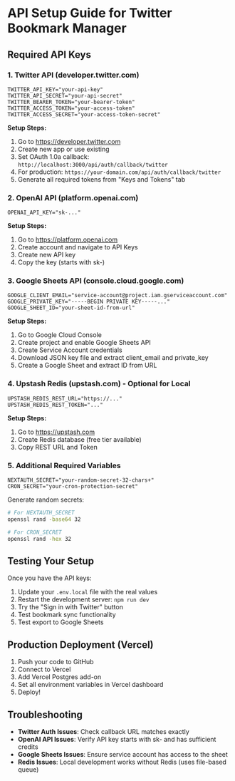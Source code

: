 # API Setup Guide for Twitter Bookmark Manager

## Required API Keys

### 1. Twitter API (developer.twitter.com)
```env
TWITTER_API_KEY="your-api-key"
TWITTER_API_SECRET="your-api-secret"
TWITTER_BEARER_TOKEN="your-bearer-token"
TWITTER_ACCESS_TOKEN="your-access-token"
TWITTER_ACCESS_SECRET="your-access-token-secret"
```

**Setup Steps:**
1. Go to https://developer.twitter.com
2. Create new app or use existing
3. Set OAuth 1.0a callback: `http://localhost:3000/api/auth/callback/twitter`
4. For production: `https://your-domain.com/api/auth/callback/twitter`
5. Generate all required tokens from "Keys and Tokens" tab

### 2. OpenAI API (platform.openai.com)
```env
OPENAI_API_KEY="sk-..."
```

**Setup Steps:**
1. Go to https://platform.openai.com
2. Create account and navigate to API Keys
3. Create new API key
4. Copy the key (starts with sk-)

### 3. Google Sheets API (console.cloud.google.com)
```env
GOOGLE_CLIENT_EMAIL="service-account@project.iam.gserviceaccount.com"
GOOGLE_PRIVATE_KEY="-----BEGIN PRIVATE KEY-----..."
GOOGLE_SHEET_ID="your-sheet-id-from-url"
```

**Setup Steps:**
1. Go to Google Cloud Console
2. Create project and enable Google Sheets API
3. Create Service Account credentials
4. Download JSON key file and extract client_email and private_key
5. Create a Google Sheet and extract ID from URL

### 4. Upstash Redis (upstash.com) - Optional for Local
```env
UPSTASH_REDIS_REST_URL="https://..."
UPSTASH_REDIS_REST_TOKEN="..."
```

**Setup Steps:**
1. Go to https://upstash.com
2. Create Redis database (free tier available)
3. Copy REST URL and Token

### 5. Additional Required Variables
```env
NEXTAUTH_SECRET="your-random-secret-32-chars+"
CRON_SECRET="your-cron-protection-secret"
```

Generate random secrets:
```bash
# For NEXTAUTH_SECRET
openssl rand -base64 32

# For CRON_SECRET  
openssl rand -hex 32
```

## Testing Your Setup

Once you have the API keys:

1. Update your `.env.local` file with the real values
2. Restart the development server: `npm run dev`
3. Try the "Sign in with Twitter" button
4. Test bookmark sync functionality
5. Test export to Google Sheets

## Production Deployment (Vercel)

1. Push your code to GitHub
2. Connect to Vercel
3. Add Vercel Postgres add-on
4. Set all environment variables in Vercel dashboard
5. Deploy!

## Troubleshooting

- **Twitter Auth Issues**: Check callback URL matches exactly
- **OpenAI API Issues**: Verify API key starts with sk- and has sufficient credits
- **Google Sheets Issues**: Ensure service account has access to the sheet
- **Redis Issues**: Local development works without Redis (uses file-based queue)